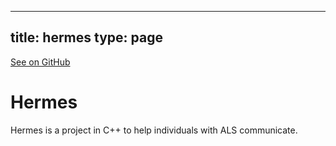 
---
title: hermes
type: page
---

[See on GitHub](https://github.com/jakeroggenbuck/hermes/)

# Hermes
Hermes is a project in C++ to help individuals with ALS communicate.
